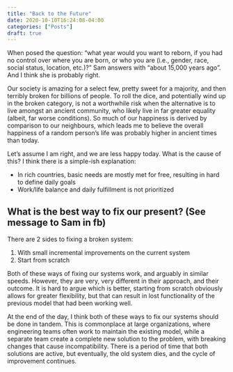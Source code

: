 ```yaml
---
title: "Back to the Future"
date: 2020-10-10T16:24:08-04:00
categories: ["Posts"]
draft: true
---
```


When posed the question: “what year would you want to reborn, if you had no control over where you are born, or who you are (i.e., gender, race, social status, location, etc.)?” Sam answers with “about 15,000 years ago”. And I think she is probably right. 

Our society is amazing for a select few, pretty sweet for a majority, and then terribly broken for billions of people. To roll the dice, and potentially wind up in the broken category, is not a worthwhile risk when the alternative is to live amongst an ancient community, who likely live in far greater equality (albeit, far worse conditions). So much of our happiness is derived by comparison to our neighbours, which leads me to believe the overall happiness of a random person’s life was probably higher in ancient times than today.

Let’s assume I am right, and we are less happy today. What is the cause of this? I think there is a simple-ish explanation:

- In rich countries, basic needs are mostly met for free, resulting in hard to define daily goals
- Work/life balance and daily fulfillment is not prioritized

## What is the best way to fix our present? (See message to Sam in fb)
There are 2 sides to fixing a broken system:
1. With small incremental improvements on the current system
2. Start from scratch 

Both of these ways of fixing our systems work, and arguably in similar speeds. However, they are very, very different in their approach, and their outcome. It is hard to argue which is better, starting from scratch obviously allows for greater flexibility, but that can result in lost functionality of the previous model that had been working well.

At the end of the day, I think both of these ways to fix our systems should be done in tandem. This is commonplace at large organizations, where engineering teams often work to maintain the existing model, while a separate team create a complete new solution to the problem, with breaking changes that cause incompatibility. There is a period of time that both solutions are active, but eventually, the old system dies, and the cycle of improvement continues.